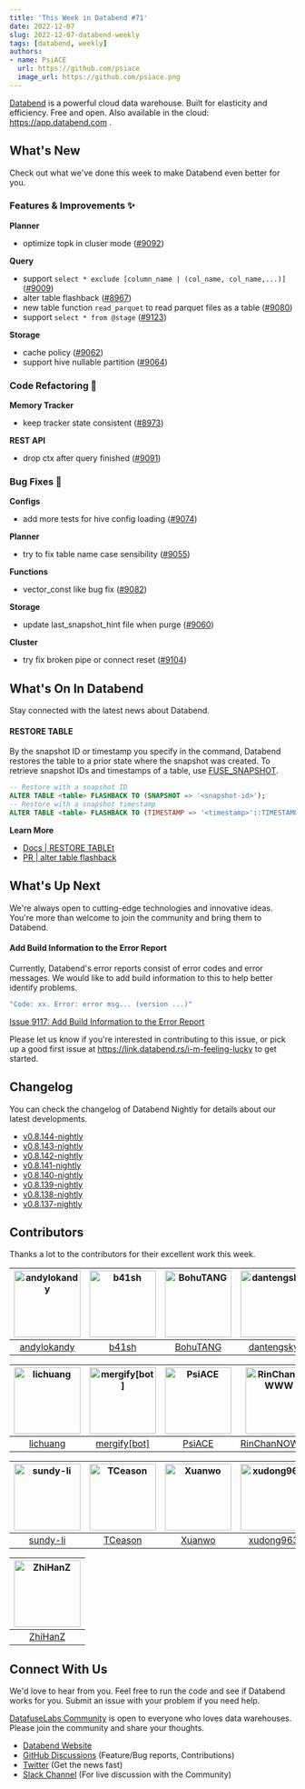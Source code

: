 ```yaml
---
title: 'This Week in Databend #71'
date: 2022-12-07
slug: 2022-12-07-databend-weekly
tags: [databend, weekly]
authors:
- name: PsiACE
  url: https://github.com/psiace
  image_url: https://github.com/psiace.png
---
```


[Databend](https://github.com/datafuselabs/databend) is a powerful cloud data warehouse. Built for elasticity and efficiency. Free and open. Also available in the cloud: <https://app.databend.com> .

## What's New

Check out what we've done this week to make Databend even better for you.

### Features & Improvements :sparkles:

**Planner**

- optimize topk in cluser mode ([#9092](https://github.com/datafuselabs/databend/pull/9092))

**Query**

- support `select * exclude [column_name | (col_name, col_name,...)]` ([#9009](https://github.com/datafuselabs/databend/pull/9009))
- alter table flashback ([#8967](https://github.com/datafuselabs/databend/pull/8967))
- new table function `read_parquet` to read parquet files as a table ([#9080](https://github.com/datafuselabs/databend/pull/9080))
- support `select * from @stage` ([#9123](https://github.com/datafuselabs/databend/pull/9123))

**Storage**

- cache policy ([#9062](https://github.com/datafuselabs/databend/pull/9062))
- support hive nullable partition ([#9064](https://github.com/datafuselabs/databend/pull/9064))

### Code Refactoring :tada:

**Memory Tracker**

- keep tracker state consistent ([#8973](https://github.com/datafuselabs/databend/pull/8973))

**REST API**

- drop ctx after query finished ([#9091](https://github.com/datafuselabs/databend/pull/9091))

### Bug Fixes :wrench:

**Configs**

- add more tests for hive config loading ([#9074](https://github.com/datafuselabs/databend/pull/9074))

**Planner**

- try to fix table name case sensibility ([#9055](https://github.com/datafuselabs/databend/pull/9055))

**Functions**

- vector_const like bug fix ([#9082](https://github.com/datafuselabs/databend/pull/9082))

**Storage**

- update last_snapshot_hint file when purge ([#9060](https://github.com/datafuselabs/databend/pull/9060))

**Cluster**

- try fix broken pipe or connect reset ([#9104](https://github.com/datafuselabs/databend/pull/9104))

## What's On In Databend

Stay connected with the latest news about Databend.

#### RESTORE TABLE

By the snapshot ID or timestamp you specify in the command, Databend restores the table to a prior state where the snapshot was created. To retrieve snapshot IDs and timestamps of a table, use [FUSE_SNAPSHOT](https://databend.rs/doc/sql-functions/system-functions/fuse_snapshot).


```sql
-- Restore with a snapshot ID
ALTER TABLE <table> FLASHBACK TO (SNAPSHOT => '<snapshot-id>');
-- Restore with a snapshot timestamp
ALTER TABLE <table> FLASHBACK TO (TIMESTAMP => '<timestamp>'::TIMESTAMP);
```

**Learn More**

- [Docs | RESTORE TABLEt](https://databend.rs/doc/sql-commands/ddl/table/ddl-restore-table)
- [PR | alter table flashback](https://github.com/datafuselabs/databend/pull/8967)

## What's Up Next

We're always open to cutting-edge technologies and innovative ideas. You're more than welcome to join the community and bring them to Databend.

#### Add Build Information to the Error Report

Currently, Databend's error reports consist of error codes and error messages. We would like to add build information to this to help better identify problems.

```bash
"Code: xx. Error: error msg... (version ...)"
```

[Issue 9117: Add Build Information to the Error Report](https://github.com/datafuselabs/databend/issues/8983)

Please let us know if you're interested in contributing to this issue, or pick up a good first issue at <https://link.databend.rs/i-m-feeling-lucky> to get started.

## Changelog

You can check the changelog of Databend Nightly for details about our latest developments.

- [v0.8.144-nightly](https://github.com/datafuselabs/databend/releases/tag/v0.8.144-nightly)
- [v0.8.143-nightly](https://github.com/datafuselabs/databend/releases/tag/v0.8.143-nightly)
- [v0.8.142-nightly](https://github.com/datafuselabs/databend/releases/tag/v0.8.142-nightly)
- [v0.8.141-nightly](https://github.com/datafuselabs/databend/releases/tag/v0.8.141-nightly)
- [v0.8.140-nightly](https://github.com/datafuselabs/databend/releases/tag/v0.8.140-nightly)
- [v0.8.139-nightly](https://github.com/datafuselabs/databend/releases/tag/v0.8.139-nightly)
- [v0.8.138-nightly](https://github.com/datafuselabs/databend/releases/tag/v0.8.138-nightly)
- [v0.8.137-nightly](https://github.com/datafuselabs/databend/releases/tag/v0.8.137-nightly)

## Contributors

Thanks a lot to the contributors for their excellent work this week.

[<img alt="andylokandy" src="https://avatars.githubusercontent.com/u/9637710?v=4&s=117" width="117" />](https://github.com/andylokandy) |[<img alt="b41sh" src="https://avatars.githubusercontent.com/u/1070352?v=4&s=117" width="117" />](https://github.com/b41sh) |[<img alt="BohuTANG" src="https://avatars.githubusercontent.com/u/172204?v=4&s=117" width="117" />](https://github.com/BohuTANG) |[<img alt="dantengsky" src="https://avatars.githubusercontent.com/u/22081156?v=4&s=117" width="117" />](https://github.com/dantengsky) |[<img alt="drmingdrmer" src="https://avatars.githubusercontent.com/u/44069?v=4&s=117" width="117" />](https://github.com/drmingdrmer) |[<img alt="everpcpc" src="https://avatars.githubusercontent.com/u/1808802?v=4&s=117" width="117" />](https://github.com/everpcpc) |
:---: |:---: |:---: |:---: |:---: |:---: |
[andylokandy](https://github.com/andylokandy) |[b41sh](https://github.com/b41sh) |[BohuTANG](https://github.com/BohuTANG) |[dantengsky](https://github.com/dantengsky) |[drmingdrmer](https://github.com/drmingdrmer) |[everpcpc](https://github.com/everpcpc) |

[<img alt="lichuang" src="https://avatars.githubusercontent.com/u/1998569?v=4&s=117" width="117" />](https://github.com/lichuang) |[<img alt="mergify[bot]" src="https://avatars.githubusercontent.com/in/10562?v=4&s=117" width="117" />](https://github.com/apps/mergify) |[<img alt="PsiACE" src="https://avatars.githubusercontent.com/u/36896360?v=4&s=117" width="117" />](https://github.com/PsiACE) |[<img alt="RinChanNOWWW" src="https://avatars.githubusercontent.com/u/33975039?v=4&s=117" width="117" />](https://github.com/RinChanNOWWW) |[<img alt="sandflee" src="https://avatars.githubusercontent.com/u/5102100?v=4&s=117" width="117" />](https://github.com/sandflee) |[<img alt="soyeric128" src="https://avatars.githubusercontent.com/u/106025534?v=4&s=117" width="117" />](https://github.com/soyeric128) |
:---: |:---: |:---: |:---: |:---: |:---: |
[lichuang](https://github.com/lichuang) |[mergify[bot]](https://github.com/apps/mergify) |[PsiACE](https://github.com/PsiACE) |[RinChanNOWWW](https://github.com/RinChanNOWWW) |[sandflee](https://github.com/sandflee) |[soyeric128](https://github.com/soyeric128) |

[<img alt="sundy-li" src="https://avatars.githubusercontent.com/u/3325189?v=4&s=117" width="117" />](https://github.com/sundy-li) |[<img alt="TCeason" src="https://avatars.githubusercontent.com/u/33082201?v=4&s=117" width="117" />](https://github.com/TCeason) |[<img alt="Xuanwo" src="https://avatars.githubusercontent.com/u/5351546?v=4&s=117" width="117" />](https://github.com/Xuanwo) |[<img alt="xudong963" src="https://avatars.githubusercontent.com/u/41979257?v=4&s=117" width="117" />](https://github.com/xudong963) |[<img alt="youngsofun" src="https://avatars.githubusercontent.com/u/5782159?v=4&s=117" width="117" />](https://github.com/youngsofun) |[<img alt="zhang2014" src="https://avatars.githubusercontent.com/u/8087042?v=4&s=117" width="117" />](https://github.com/zhang2014) |
:---: |:---: |:---: |:---: |:---: |:---: |
[sundy-li](https://github.com/sundy-li) |[TCeason](https://github.com/TCeason) |[Xuanwo](https://github.com/Xuanwo) |[xudong963](https://github.com/xudong963) |[youngsofun](https://github.com/youngsofun) |[zhang2014](https://github.com/zhang2014) |

[<img alt="ZhiHanZ" src="https://avatars.githubusercontent.com/u/25170437?v=4&s=117" width="117" />](https://github.com/ZhiHanZ) |
:---: |
[ZhiHanZ](https://github.com/ZhiHanZ) |

## Connect With Us

We'd love to hear from you. Feel free to run the code and see if Databend works for you. Submit an issue with your problem if you need help.

[DatafuseLabs Community](https://github.com/datafuselabs/) is open to everyone who loves data warehouses. Please join the community and share your thoughts.

- [Databend Website](https://databend.rs)
- [GitHub Discussions](https://github.com/datafuselabs/databend/discussions) (Feature/Bug reports, Contributions)
- [Twitter](https://twitter.com/Datafuse_Labs) (Get the news fast)
- [Slack Channel](https://link.databend.rs/join-slack) (For live discussion with the Community)
